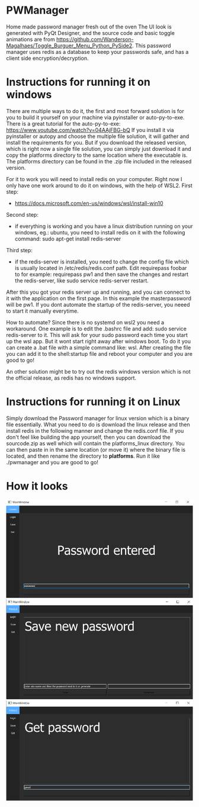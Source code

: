 # PWManager

Home made password manager fresh out of the oven
The UI look is generated with PyQt Designer, and the source code and basic toggle animations are from https://github.com/Wanderson-Magalhaes/Toggle_Burguer_Menu_Python_PySide2.
This password manager uses redis as a database to keep your passwords safe, and has a client side encryption/decryption.

# Instructions for running it on windows
There are multiple ways to do it, the first and most forward solution is for you to build it yourself on your machine via pyinstaller or auto-py-to-exe. There is a great tutorial for the auto-py-to-exe: https://www.youtube.com/watch?v=04AAjFBG-bQ
If you install it via pyinstaller or autopy and choose the multiple file solution, it will gather and install the requirements for you. But if you download the released version, which is right now a single file solution, you can simply just download it and copy the platforms directory to the same location where the executable is. The platforms directory can be found in the .zip file included in the released version.

For it to work you will need to install redis on your computer. Right now I only have one work around to do it on windows, with the help of WSL2. 
First step: 
  - https://docs.microsoft.com/en-us/windows/wsl/install-win10
  
Second step:
  - if everything is working and you have a linux distribution running on your windows, eg.: ubuntu, you need to install redis on it with the following command:
    sudo apt-get install redis-server
    
Third step:
 - if the redis-server is installed, you need to change the config file which is usually located in /etc/redis/redis.conf path. Edit requirepass foobar to for example: requirepass pw1
 and then save the changes and restart the redis-server, like sudo service redis-server restart. 
 
 After this you got your redis server up and running, and you can connect to it with the application on the first page. In this example the masterpassword will be pw1.
 If you dont automate the startup of the redis-server, you neeed to start it manually everytime. 
 
 How to automate?
 Since there is no systemd on wsl2 you need a workaround.
 One example is to edit the .bashrc file and add: sudo service redis-server to it. This will ask for your sudo password each time you start up the wsl app. But it wont start right away after windows boot. To do it you can create a .bat file with a simple command like: wsl. After creating the file you can add it to the shell:startup file and reboot your computer and you are good to go!
 
An other solution might be to try out the redis windows version which is not the official release, as redis has no windows support.

# Instructions for running it on Linux
Simply download the Password manager for linux version which is a binary file essentially.
What you need to do is download the linux release and then install redis in the following manner and change the redis.conf file. 
If you don't feel like building the app yourself, then you can download the sourcode.zip as well which will contain the platforms_linux directory. You can then paste in in the same location (or move it) where the binary file is located, and then rename the directory to **platforms**. Run it like ./pwmanager and you are good to go!

# How it looks

![](images/pw1.PNG)
![](images/pw2.PNG)
![](images/pw3.PNG)

